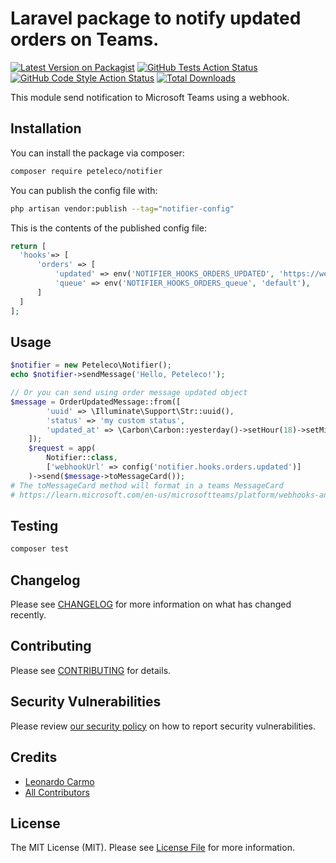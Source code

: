 # Laravel package to notify updated orders on Teams.

[![Latest Version on Packagist](https://img.shields.io/packagist/v/peteleco/notifier.svg?style=flat-square)](https://packagist.org/packages/peteleco/notifier)
[![GitHub Tests Action Status](https://img.shields.io/github/actions/workflow/status/peteleco/notifier/run-tests.yml?branch=main&label=tests&style=flat-square)](https://github.com/peteleco/notifier/actions?query=workflow%3Arun-tests+branch%3Amain)
[![GitHub Code Style Action Status](https://img.shields.io/github/actions/workflow/status/peteleco/notifier/fix-php-code-style-issues.yml?branch=main&label=code%20style&style=flat-square)](https://github.com/peteleco/notifier/actions?query=workflow%3A"Fix+PHP+code+style+issues"+branch%3Amain)
[![Total Downloads](https://img.shields.io/packagist/dt/peteleco/notifier.svg?style=flat-square)](https://packagist.org/packages/peteleco/notifier)

This module send notification to  Microsoft Teams using a webhook. 

## Installation

You can install the package via composer:

```bash
composer require peteleco/notifier
```

You can publish the config file with:

```bash
php artisan vendor:publish --tag="notifier-config"
```

This is the contents of the published config file:

```php
return [
  'hooks'=> [
      'orders' => [
          'updated' => env('NOTIFIER_HOOKS_ORDERS_UPDATED', 'https://webhook.site/bb7586cd-24cb-4336-b648-ceb4fd9c6609'),
          'queue' => env('NOTIFIER_HOOKS_ORDERS_queue', 'default'),
      ]
  ]
];
```

## Usage

```php
$notifier = new Peteleco\Notifier();
echo $notifier->sendMessage('Hello, Peteleco!');

// Or you can send using order message updated object
$message = OrderUpdatedMessage::from([
        'uuid' => \Illuminate\Support\Str::uuid(),
        'status' => 'my custom status',
        'updated_at' => \Carbon\Carbon::yesterday()->setHour(18)->setMinutes(30)->setSecond(0),
    ]);
    $request = app(
        Notifier::class,
        ['webhookUrl' => config('notifier.hooks.orders.updated')]
    )->send($message->toMessageCard());
# The toMessageCard method will format in a teams MessageCard
# https://learn.microsoft.com/en-us/microsoftteams/platform/webhooks-and-connectors/how-to/connectors-using?tabs=cURL
```

## Testing

```bash
composer test
```

## Changelog

Please see [CHANGELOG](CHANGELOG.md) for more information on what has changed recently.

## Contributing

Please see [CONTRIBUTING](CONTRIBUTING.md) for details.

## Security Vulnerabilities

Please review [our security policy](../../security/policy) on how to report security vulnerabilities.

## Credits

- [Leonardo Carmo](https://github.com/peteleco)
- [All Contributors](../../contributors)

## License

The MIT License (MIT). Please see [License File](LICENSE.md) for more information.
